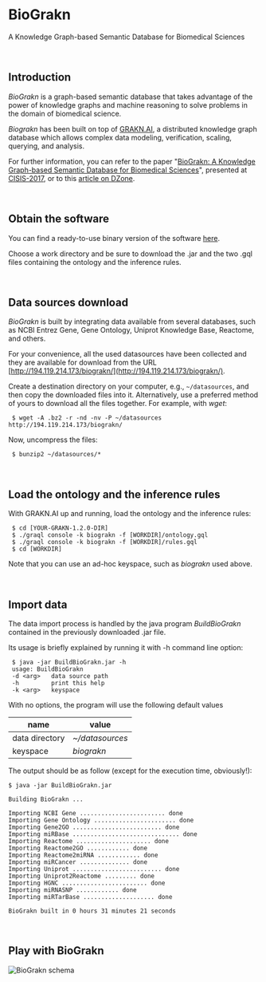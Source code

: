 # BioGrakn
A Knowledge Graph-based Semantic Database for Biomedical Sciences

&nbsp;

## Introduction

*BioGrakn* is a graph-based semantic database that takes advantage of the power of knowledge graphs and machine reasoning to solve problems in the domain of biomedical science.

*Biograkn* has been built on top of [GRAKN.AI](http://grakn.ai/), a distributed knowledge graph database which allows complex data modeling, verification, scaling, querying, and analysis.

For further information, you can refer to the paper "[BioGrakn: A Knowledge Graph-based Semantic Database for Biomedical Sciences](https://link.springer.com/chapter/10.1007/978-3-319-61566-0_28)", presented at [CISIS-2017](http://voyager.ce.fit.ac.jp/conf/cisis/2017/), or to this [article on DZone](https://dzone.com/articles/a-knowledge-graph-based-semantic-database-for-biom).

&nbsp;

## Obtain the software

You can find a ready-to-use binary version of the software [here](https://github.com/xMAnton/BioGrakn/releases/tag/v1.2.0).

Choose a work directory and be sure to download the .jar and the two .gql files containing the ontology and the inference rules.

&nbsp;

## Data sources download 

*BioGrakn* is built by integrating data available from several databases, such as NCBI Entrez Gene, Gene Ontology, Uniprot Knowledge Base, Reactome, and others. 

For your convenience, all the used datasources have been collected and they are available for download from the URL [http://194.119.214.173/biograkn/](http://194.119.214.173/biograkn/).

Create a destination directory on your computer, e.g., `~/datasources`, and then copy the downloaded files into it. Alternatively, use a preferred method of yours to download all the files together. For example, with *wget*:

```
 $ wget -A .bz2 -r -nd -nv -P ~/datasources http://194.119.214.173/biograkn/
```

Now, uncompress the files:

```
 $ bunzip2 ~/datasources/*
```

&nbsp;

## Load the ontology and the inference rules

With GRAKN.AI up and running, load the ontology and the inference rules:

```
 $ cd [YOUR-GRAKN-1.2.0-DIR]
 $ ./graql console -k biograkn -f [WORKDIR]/ontology.gql
 $ ./graql console -k biograkn -f [WORKDIR]/rules.gql
 $ cd [WORKDIR]
```

Note that you can use an ad-hoc keyspace, such as *biograkn* used above. 

&nbsp;

## Import data

The data import process is handled by the java program *BuildBioGrakn* contained in the previously downloaded .jar file.

Its usage is briefly explained by running it with -h command line option:

```
 $ java -jar BuildBioGrakn.jar -h
 usage: BuildBioGrakn
 -d <arg>   data source path
 -h         print this help
 -k <arg>   keyspace
```

With no options, the program will use the following default values

| name           | value         |
| -------------- | ------------- |
| data directory | *~/datasources* |
| keyspace       | *biograkn*      |

The output should be as follow (except for the execution time, obviously!):

```
$ java -jar BuildBioGrakn.jar 

Building BioGrakn ...

Importing NCBI Gene ........................ done
Importing Gene Ontology ....................... done
Importing Gene2GO ......................... done
Importing miRBase .............................. done
Importing Reactome ..................... done
Importing Reactome2GO ............ done
Importing Reactome2miRNA ............ done
Importing miRCancer .............. done
Importing Uniprot ......................... done
Importing Uniprot2Reactome ......... done
Importing HGNC ........................ done
Importing miRNASNP ............ done
Importing miRTarBase .................... done

BioGrakn built in 0 hours 31 minutes 21 seconds
```

&nbsp;

## Play with BioGrakn

![BioGrakn schema](https://github.com/xMAnton/BioGrakn/blob/master/biograkn-schema.png?raw=true)